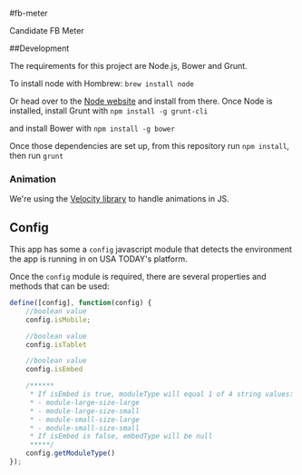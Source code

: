#fb-meter

Candidate FB Meter

##Development

The requirements for this project are Node.js, Bower and Grunt. 

To install node with Hombrew:
`brew install node`

Or head over to the [Node website](http://nodejs.org/) and install from there.
Once Node is installed, install Grunt with
`npm install -g grunt-cli`

and install Bower with 
`npm install -g bower`

Once those dependencies are set up, from this repository run `npm install`, then run `grunt`

### Animation
We're using the [Velocity library](http://julian.com/research/velocity/) to handle animations in JS.

## Config

This app has some a `config` javascript module that detects the environment the app is running in on USA TODAY's platform.

Once the `config` module is required, there are several properties and methods that can be used:

```JavaScript
define([config], function(config) {
    //boolean value 
    config.isMobile;

    //boolean value
    config.isTablet

    //boolean value
    config.isEmbed

    /******
     * If isEmbed is true, moduleType will equal 1 of 4 string values:
     * - module-large-size-large
     * - module-large-size-small
     * - module-small-size-large
     * - module-small-size-small
     * If isEmbed is false, embedType will be null
     *****/
    config.getModuleType()
});
```
